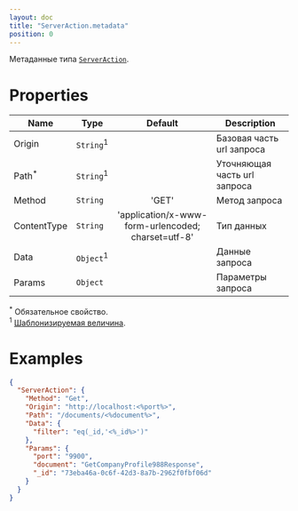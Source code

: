```yaml
---
layout: doc
title: "ServerAction.metadata"
position: 0
---
```


Метаданные типа [`ServerAction`](../).

# Properties

|Name|Type|Default|Description|
|----|----|:-----:|-----------|
|Origin|`String`<sup>1</sup>| |Базовая часть url запроса|
|Path<sup>*</sup>|`String`<sup>1</sup>| |Уточняющая часть url запроса|
|Method|`String`|'GET'|Метод запроса|
|ContentType|`String`|'application/x-www-form-urlencoded; charset=utf-8'|Тип данных|
|Data|`Object`<sup>1</sup>| |Данные запроса|
|Params|`Object`| |Параметры запроса|

<sup>*</sup> Обязательное свойство.   
<sup>1</sup> [Шаблонизируемая величина](../#parameters-templating).

# Examples

```json
{
  "ServerAction": {
    "Method": "Get",
    "Origin": "http://localhost:<%port%>",
    "Path": "/documents/<%document%>",
    "Data": {
      "filter": "eq(_id,'<%_id%>')"
    },
    "Params": {
      "port": "9900",
      "document": "GetCompanyProfile988Response",
      "_id": "73eba46a-0c6f-42d3-8a7b-2962f0fbf06d"
    }
  }
}
```